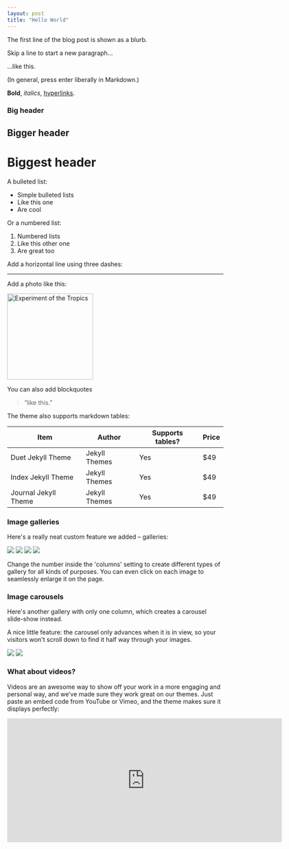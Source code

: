 ```yaml
---
layout: post
title: "Hello World"
---
```

The first line of the blog post is shown as a blurb.

Skip a line to start a new paragraph...

...like this.

(In general, press enter liberally in Markdown.)

**Bold**, *italics*, [hyperlinks](https://google.com).

### Big header

## Bigger header

# Biggest header

A bulleted list:

* Simple bulleted lists
* Like this one
* Are cool

Or a numbered list:

1. Numbered lists
2. Like this other one
3. Are great too

Add a horizontal line using three dashes:

---

Add a photo like this:

<img src="/images/experiment.jpg"
alt="Experiment of the Tropics"
width="200"/>


You can also add blockquotes
> “like this.”

The theme also supports markdown tables:

| Item                 | Author        | Supports tables? | Price |
|----------------------|---------------|------------------|-------|
| Duet Jekyll Theme    | Jekyll Themes | Yes              | $49   |
| Index Jekyll Theme   | Jekyll Themes | Yes              | $49   |
| Journal Jekyll Theme | Jekyll Themes | Yes              | $49   |


### Image galleries

Here's a really neat custom feature we added – galleries:

<div class="gallery" data-columns="3">
	<img src="/images/demo/demo-portrait.jpg">
	<img src="/images/demo/demo-landscape.jpg">
	<img src="/images/demo/demo-square.jpg">
	<img src="/images/demo/demo-landscape-2.jpg">
</div>

Change the number inside the 'columns' setting to create different types of gallery for all kinds of purposes. You can even click on each image to seamlessly enlarge it on the page.


### Image carousels

Here's another gallery with only one column, which creates a carousel slide-show instead.

A nice little feature: the carousel only advances when it is in view, so your visitors won't scroll down to find it half way through your images.

<div class="gallery" data-columns="1">
	<img src="/images/demo/demo-landscape.jpg">
	<img src="/images/demo/demo-landscape-2.jpg">
</div>

### What about videos?

Videos are an awesome way to show off your work in a more engaging and personal way, and we’ve made sure they work great on our themes. Just paste an embed code from YouTube or Vimeo, and the theme makes sure it displays perfectly:

<iframe src="https://player.vimeo.com/video/203710832" width="640" height="288" frameborder="0" webkitallowfullscreen mozallowfullscreen allowfullscreen></iframe>
